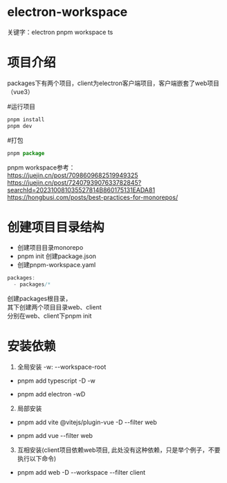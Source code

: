# electron-workspace
关键字：electron pnpm workspace ts
# 项目介绍
  packages下有两个项目，client为electron客户端项目，客户端嵌套了web项目（vue3）  

#运行项目
```javascript
pnpm install
pnpm dev
```

#打包
```javascript
pnpm package
```

pnpm workspace参考：  
https://juejin.cn/post/7098609682519949325  
https://juejin.cn/post/7240793907633782845?searchId=202310081035527814B860175131EADA81  
https://hongbusi.com/posts/best-practices-for-monorepos/ 


# 创建项目目录结构

* 创建项目目录monorepo
* pnpm init 创建package.json
* 创建pnpm-workspace.yaml

```javascript
packages:
  - packages/*
```

创建packages根目录，  
其下创建两个项目目录web、client  
分别在web、client下pnpm init  

# 安装依赖
1. 全局安装 -w: --workspace-root
  - pnpm add typescript -D -w

  - pnpm add electron -wD

2. 局部安装
  - pnpm add vite @vitejs/plugin-vue -D --filter web

  - pnpm add vue --filter web

3. 互相安装(client项目依赖web项目, 此处没有这种依赖，只是举个例子，不要执行以下命令)
  - pnpm add web -D --workspace --filter client
